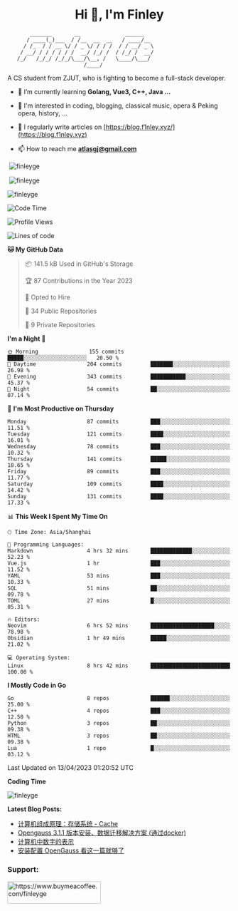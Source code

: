 <h1 align="center">Hi 👋, I'm Finley</h1>

```text
       _______       __              ______   
      / ____(_)___  / /__  __  __   / ____/__ 
     / /_  / / __ \/ / _ \/ / / /  / / __/ _ \
    / __/ / / / / / /  __/ /_/ /  / /_/ /  __/
   /_/   /_/_/ /_/_/\___/\__, /   \____/\___/
                        /____/                
```

<p align="left">

A CS student from ZJUT,
who is fighting to become a full-stack developer.

</p>

<p align="left">

- 🌱 I’m currently learning **Golang, Vue3, C++, Java ...**

- 🧠 I'm interested in coding, blogging, classical music, opera & Peking opera, history, ...

- 📝 I regularly write articles on [https://blog.f1nley.xyz/](https://blog.f1nley.xyz)

- 📫 How to reach me **atlasgj@gmail.com**

</p>

<p>&nbsp;<img align="center" src="https://github-readme-stats.vercel.app/api/top-langs/?username=finleyge&show_icons=true&locale=en&hide=javascript,html,tex" alt="finleyge" /></p>

<p>&nbsp;<img align="center" src="https://github-readme-stats.vercel.app/api?username=finleyge&show_icons=true&locale=en" alt="finleyge" /></p>

<p><img align="center" src="https://github-readme-streak-stats.herokuapp.com/?user=finleyge&" alt="finleyge" /></p>

<!--START_SECTION:waka-->
![Code Time](http://img.shields.io/badge/Code%20Time-541%20hrs%2013%20mins-blue)

![Profile Views](http://img.shields.io/badge/Profile%20Views-94-blue)

![Lines of code](https://img.shields.io/badge/From%20Hello%20World%20I%27ve%20Written-503.3%20thousand%20lines%20of%20code-blue)

**🐱 My GitHub Data** 

> 📦 141.5 kB Used in GitHub's Storage 
 > 
> 🏆 87 Contributions in the Year 2023
 > 
> 💼 Opted to Hire
 > 
> 📜 34 Public Repositories 
 > 
> 🔑 9 Private Repositories 
 > 
**I'm a Night 🦉** 

```text
🌞 Morning                155 commits         █████░░░░░░░░░░░░░░░░░░░░   20.50 % 
🌆 Daytime                204 commits         ███████░░░░░░░░░░░░░░░░░░   26.98 % 
🌃 Evening                343 commits         ███████████░░░░░░░░░░░░░░   45.37 % 
🌙 Night                  54 commits          ██░░░░░░░░░░░░░░░░░░░░░░░   07.14 % 
```
📅 **I'm Most Productive on Thursday** 

```text
Monday                   87 commits          ███░░░░░░░░░░░░░░░░░░░░░░   11.51 % 
Tuesday                  121 commits         ████░░░░░░░░░░░░░░░░░░░░░   16.01 % 
Wednesday                78 commits          ███░░░░░░░░░░░░░░░░░░░░░░   10.32 % 
Thursday                 141 commits         █████░░░░░░░░░░░░░░░░░░░░   18.65 % 
Friday                   89 commits          ███░░░░░░░░░░░░░░░░░░░░░░   11.77 % 
Saturday                 109 commits         ████░░░░░░░░░░░░░░░░░░░░░   14.42 % 
Sunday                   131 commits         ████░░░░░░░░░░░░░░░░░░░░░   17.33 % 
```


📊 **This Week I Spent My Time On** 

```text
🕑︎ Time Zone: Asia/Shanghai

💬 Programming Languages: 
Markdown                 4 hrs 32 mins       █████████████░░░░░░░░░░░░   52.23 % 
Vue.js                   1 hr                ███░░░░░░░░░░░░░░░░░░░░░░   11.52 % 
YAML                     53 mins             ███░░░░░░░░░░░░░░░░░░░░░░   10.33 % 
SQL                      51 mins             ██░░░░░░░░░░░░░░░░░░░░░░░   09.78 % 
TOML                     27 mins             █░░░░░░░░░░░░░░░░░░░░░░░░   05.31 % 

🔥 Editors: 
Neovim                   6 hrs 52 mins       ████████████████████░░░░░   78.98 % 
Obsidian                 1 hr 49 mins        █████░░░░░░░░░░░░░░░░░░░░   21.02 % 

💻 Operating System: 
Linux                    8 hrs 42 mins       █████████████████████████   100.00 % 
```

**I Mostly Code in Go** 

```text
Go                       8 repos             ██████░░░░░░░░░░░░░░░░░░░   25.00 % 
C++                      4 repos             ███░░░░░░░░░░░░░░░░░░░░░░   12.50 % 
Python                   3 repos             ██░░░░░░░░░░░░░░░░░░░░░░░   09.38 % 
HTML                     3 repos             ██░░░░░░░░░░░░░░░░░░░░░░░   09.38 % 
Lua                      1 repo              █░░░░░░░░░░░░░░░░░░░░░░░░   03.12 % 
```




 Last Updated on 13/04/2023 01:20:52 UTC
<!--END_SECTION:waka-->
**Coding Time**
<p>
       <img align="center" src="https://wakatime.com/share/@1f267603-cf28-47c9-a32c-2753500710e7/96d852e9-5832-42ff-acaa-a48a5371ba9d.svg" alt="finleyge" />
</p>

</p>


**Latest Blog Posts:**

<!-- BLOG-POST-LIST:START -->
- [计算机组成原理：存储系统 - Cache](https://blog.f1nley.xyz/post/ee/cache/)
- [Opengauss 3.1.1 版本安装、数据迁移解决方案 &lpar;通过docker&rpar;](https://blog.f1nley.xyz/post/linux/opengauss311/)
- [计算机中数字的表示](https://blog.f1nley.xyz/post/ee/number_representation/)
- [安装配置 OpenGauss 看这一篇就够了](https://blog.f1nley.xyz/post/linux/config_opengauss_full_edition/)
<!-- BLOG-POST-LIST:END -->

<h3 align="left">Support:</h3>

<p align="left">

<a href="https://www.buymeacoffee.com/finleyge"> <img align="left" src="https://cdn.buymeacoffee.com/buttons/v2/default-yellow.png" height="50" width="210" alt="https://www.buymeacoffee.com/finleyge" />

</a>
</p>
